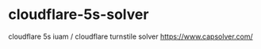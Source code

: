 # cloudflare-5s-solver
   cloudflare 5s iuam / cloudflare turnstile solver  https://www.capsolver.com/
 
